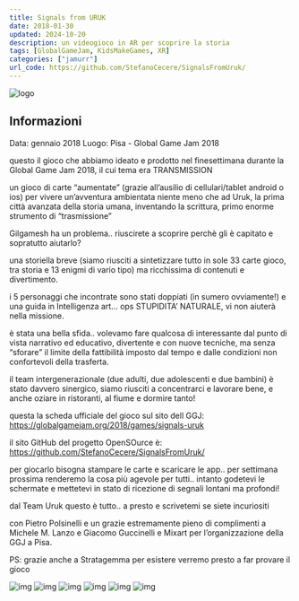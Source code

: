```yaml
---
title: Signals from URUK
date: 2018-01-30
updated: 2024-10-20
description: un videogioco in AR per scoprire la storia
tags: [GlobalGameJam, KidsMakeGames, XR]
categories: ["jamurr"]
url_code: https://github.com/StefanoCecere/SignalsFromUruk/
---
```


![logo](../../assets/img/jam/signalsfromuruk_featured.webp)

## Informazioni
Data: gennaio 2018
Luogo: Pisa - Global Game Jam 2018

questo il gioco che abbiamo ideato e prodotto nel finesettimana durante la Global Game Jam 2018, il cui tema era TRANSMISSION

un gioco di carte “aumentate” (grazie all’ausilio di cellulari/tablet android o ios) per vivere un’avventura ambientata niente meno che ad Uruk, la prima città avanzata della storia umana, inventando la scrittura, primo enorme strumento di “trasmissione”

Gilgamesh ha un problema.. riuscirete a scoprire perchè gli è capitato e sopratutto aiutarlo?

una storiella breve (siamo riusciti a sintetizzare tutto in sole 33 carte gioco, tra storia e 13 enigmi di vario tipo) ma ricchissima di contenuti e divertimento.

i 5 personaggi che incontrate sono stati doppiati (in sumero ovviamente!) e una guida in Intelligenza art… ops STUPIDITA’ NATURALE, vi non aiuterà nella missione.

è stata una bella sfida.. volevamo fare qualcosa di interessante dal punto di vista narrativo ed educativo, divertente e con nuove tecniche, ma senza “sforare” il limite della fattibilità imposto dal tempo e dalle condizioni non confortevoli della trasferta.

il team intergenerazionale (due adulti, due adolescenti e due bambini) è stato davvero sinergico, siamo riusciti a concentrarci e lavorare bene, e anche oziare in ristoranti, al fiume e dormire tanto!

questa la scheda ufficiale del gioco sul sito dell GGJ:
<https://globalgamejam.org/2018/games/signals-uruk>

il sito GitHub del progetto OpenSOurce è: <https://github.com/StefanoCecere/SignalsFromUruk/>

per giocarlo bisogna stampare le carte e scaricare le app.. per settimana prossima renderemo la cosa più agevole per tutti.. intanto godetevi le schermate e mettetevi in stato di ricezione di segnali lontani ma profondi!

dal Team Uruk questo è tutto.. a presto e scrivetemi se siete incuriositi

con Pietro Polsinelli e un grazie estremamente pieno di complimenti a Michele M. Lanzo e Giacomo Guccinelli e Mixart per l’organizzazione della GGJ a Pisa.

PS: grazie anche a Stratagemma per esistere verremo presto a far provare il gioco

![img](../../assets/img/jam/signalsfromuruk_photo_1.webp)
![img](../../assets/img/jam/signalsfromuruk_photo_2.webp)
![img](../../assets/img/jam/signalsfromuruk_photo_3.webp)
![img](../../assets/img/jam/signalsfromuruk_photo_4.webp)
![img](../../assets/img/jam/signalsfromuruk_photo_5.webp)
![img](../../assets/img/jam/signalsfromuruk_photo_6.webp)
